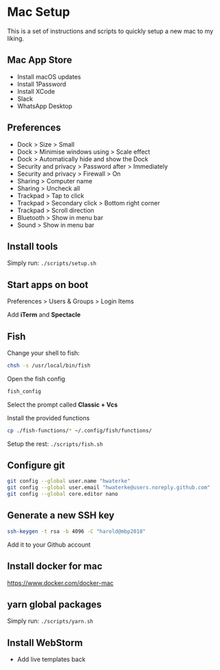 # Mac Setup

This is a set of instructions and scripts to quickly setup a new mac to my liking.

## Mac App Store

- Install macOS updates
- Install 1Password
- Install XCode
- Slack
- WhatsApp Desktop

## Preferences

- Dock > Size > Small
- Dock > Minimise windows using > Scale effect
- Dock > Automatically hide and show the Dock
- Security and privacy > Password after > Immediately
- Security and privacy > Firewall > On
- Sharing > Computer name
- Sharing > Uncheck all
- Trackpad > Tap to click
- Trackpad > Secondary click > Bottom right corner
- Trackpad > Scroll direction
- Bluetooth > Show in menu bar
- Sound > Show in menu bar

## Install tools

Simply run: `./scripts/setup.sh`

## Start apps on boot

Preferences > Users & Groups > Login Items

Add **iTerm** and **Spectacle**

## Fish

Change your shell to fish:

```bash
chsh -s /usr/local/bin/fish
```

Open the fish config

```bash
fish_config
```

Select the prompt called **Classic + Vcs**

Install the provided functions

```bash
cp ./fish-functions/* ~/.config/fish/functions/
```

Setup the rest: `./scripts/fish.sh`

## Configure git

```bash
git config --global user.name "hwaterke"
git config --global user.email "hwaterke@users.noreply.github.com"
git config --global core.editor nano
```

## Generate a new SSH key

```bash
ssh-keygen -t rsa -b 4096 -C "harold@mbp2018"
```

Add it to your Github account

## Install docker for mac

https://www.docker.com/docker-mac

## yarn global packages

Simply run: `./scripts/yarn.sh`

## Install WebStorm

- Add live templates back
